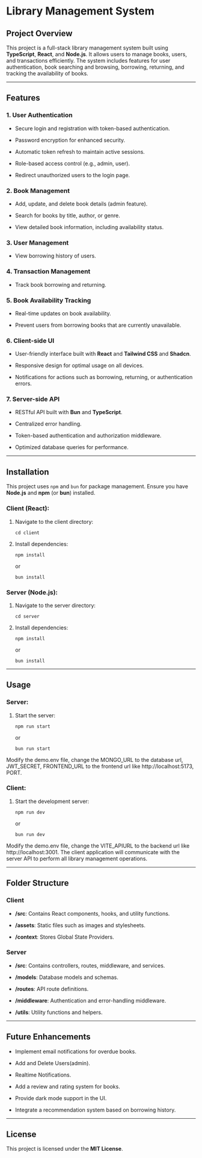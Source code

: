 
# Library Management System

## Project Overview

This project is a full-stack library management system built using **TypeScript**, **React**, and **Node.js**. It allows users to manage books, users, and transactions efficiently. The system includes features for user authentication, book searching and browsing, borrowing, returning, and tracking the availability of books.

----------

## Features

### 1. User Authentication

-   Secure login and registration with token-based authentication.
    
-   Password encryption for enhanced security.
    
-   Automatic token refresh to maintain active sessions.
    
-   Role-based access control (e.g., admin, user).
    
-   Redirect unauthorized users to the login page.
    

### 2. Book Management

-   Add, update, and delete book details (admin feature).
    
-   Search for books by title, author, or genre.
    
-   View detailed book information, including availability status.
    

### 3. User Management
    
-   View borrowing history of users.
        

### 4. Transaction Management

-   Track book borrowing and returning.
        

### 5. Book Availability Tracking

-   Real-time updates on book availability.
    
-   Prevent users from borrowing books that are currently unavailable.
    

### 6. Client-side UI

-   User-friendly interface built with **React** and **Tailwind CSS** and **Shadcn**.
    
-   Responsive design for optimal usage on all devices.
    
-   Notifications for actions such as borrowing, returning, or authentication errors.
    

### 7. Server-side API

-   RESTful API built with **Bun** and **TypeScript**.
    
-   Centralized error handling.
    
-   Token-based authentication and authorization middleware.
    
-   Optimized database queries for performance.
    

----------

## Installation

This project uses `npm` and `bun` for package management. Ensure you have **Node.js** and **npm** (or **bun**) installed.

### Client (React):

1.  Navigate to the client directory:
    
    ```
    cd client
    ```
    
2.  Install dependencies:
    
    ```
    npm install
    ```
    
    or
    
    ```
    bun install
    ```
    

### Server (Node.js):

1.  Navigate to the server directory:
    
    ```
    cd server
    ```
    
2.  Install dependencies:
    
    ```
    npm install
    ```
    
    or
    
    ```
    bun install
    ```
    

----------

## Usage

### Server:

1.  Start the server:
    
    ```
    npm run start
    ```
    
    or
    
    ```
    bun run start
    ```
    
Modify the demo.env file, change the MONGO_URL to the database url, JWT_SECRET, FRONTEND_URL to the frontend url like http://localhost:5173, PORT.        

### Client:

1.  Start the development server:
    
    ```
    npm run dev
    ```
    
    or
    
    ```
    bun run dev
    ```
Modify the demo.env file, change the VITE_APIURL to the backend url like http://localhost:3001.
The client application will communicate with the server API to perform all library management operations.

----------

## Folder Structure

### Client

-   **/src**: Contains React components, hooks, and utility functions.
    
-   **/assets**: Static files such as images and stylesheets.

-   **/context**: Stores Global State Providers.
    

### Server

-   **/src**: Contains controllers, routes, middleware, and services.
    
-   **/models**: Database models and schemas.
    
-   **/routes**: API route definitions.
    
-   **/middleware**: Authentication and error-handling middleware.
    
-   **/utils**: Utility functions and helpers.
            

----------

## Future Enhancements

-   Implement email notifications for overdue books.

-   Add and Delete Users(admin).

-   Realtime Notifications.
    
-   Add a review and rating system for books.
    
-   Provide dark mode support in the UI.
    
-   Integrate a recommendation system based on borrowing history.
    

----------

## License

This project is licensed under the **MIT License**.
